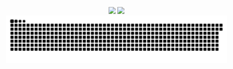 <p align="center">
  <img width="44%" src="https://github-readme-stats.vercel.app/api?username=BingQuanChua&show_icons=true&theme=dark&hide_border=True&bg_color=0d1117&title_color=39d253&icon_color=39d253">
  <img width="44%" src="http://github-readme-streak-stats.herokuapp.com?user=BingQuanChua&theme=github-dark&hide_border=true&date_format=M%20j%5B%2C%20Y%5D&fire=800080">
  <img src="https://raw.githubusercontent.com/BingQuanChua/BingQuanChua/output/github-contribution-grid-snake.svg">
</p>